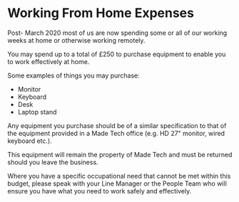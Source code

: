 # Working From Home Expenses

Post- March 2020 most of us are now spending some or all of our working weeks at home or otherwise working remotely.

You may spend up to a total of £250 to purchase equipment to enable you to work effectively at home.

Some examples of things you may purchase:
- Monitor
- Keyboard
- Desk
- Laptop stand

Any equipment you purchase should be of a similar specification to that of the equipment provided in a Made Tech office (e.g. HD 27" monitor, wired keyboard etc.).

This equipment will remain the property of Made Tech and must be returned should you leave the business.

Where you have a specific occupational need that cannot be met within this budget, please speak with your Line Manager or the People Team who will ensure you have what you need to work safely and effectively.
